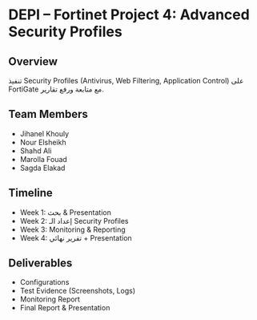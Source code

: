 # DEPI – Fortinet Project 4: Advanced Security Profiles

## Overview
تنفيذ Security Profiles (Antivirus, Web Filtering, Application Control) على FortiGate مع متابعة ورفع تقارير.

## Team Members
- Jihanel Khouly
- Nour Elsheikh
- Shahd Ali
- Marolla Fouad 
- Sagda Elakad 


## Timeline
- Week 1: بحث & Presentation
- Week 2: إعداد الـ Security Profiles
- Week 3: Monitoring & Reporting
- Week 4: تقرير نهائي + Presentation

## Deliverables
- Configurations
- Test Evidence (Screenshots, Logs)
- Monitoring Report
- Final Report & Presentation

